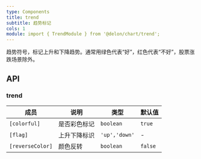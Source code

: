 ```yaml
---
type: Components
title: trend
subtitle: 趋势标记
cols: 1
module: import { TrendModule } from '@delon/chart/trend';
---
```


趋势符号，标记上升和下降趋势。通常用绿色代表“好”，红色代表“不好”，股票涨跌场景除外。

## API

### trend

| 成员 | 说明 | 类型 | 默认值 |
|----|----|----|-----|
| `[colorful]` | 是否彩色标记 | `boolean` | `true` |
| `[flag]` | 上升下降标识 | `'up','down'` | - |
| `[reverseColor]` | 颜色反转 | `boolean` | `false` |
